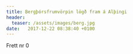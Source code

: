 ```yaml
---
title: Bergþórsfrumvörpin lögð fram á Alþingi
header:
  teaser: /assets/images/berg.jpg
date:   2017-12-22 08:38:40 +0100
---
```


Frett nr 0
